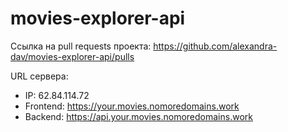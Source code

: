 # movies-explorer-api

Ссылка на pull requests проекта: https://github.com/alexandra-dav/movies-explorer-api/pulls

URL сервера:
- IP: 62.84.114.72
- Frontend: https://your.movies.nomoredomains.work
- Backend: https://api.your.movies.nomoredomains.work
